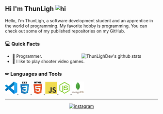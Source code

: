 ## Hi I'm ThunLigh <img src="https://user-images.githubusercontent.com/1303154/88677602-1635ba80-d120-11ea-84d8-d263ba5fc3c0.gif" width="28px" alt="hi">

Hello, I'm ThunLigh, a software development student and an apprentice in the world of programming. My favorite hobby is programming. You can check out some of my published repositories on my GitHub.

<h3>💻 Quick Facts</h3>
<p>
	<img align="right" alt="ThunLighDev's github stats" width="50%" src="https://github-readme-stats.vercel.app/api?username=ThunLighDev&show_icons=true&include_all_commits=true&theme=react">
</p>

- 🤖 Programmer.
- 🔪 I like to play shooter video games.

<h3>✏ Languages and Tools</h3>
<p>
	<a href="https://code.visualstudio.com/">
  		<code><img src="https://raw.githubusercontent.com/github/explore/80688e429a7d4ef2fca1e82350fe8e3517d3494d/topics/visual-studio-code/visual-studio-code.png" alt="Visual Studio Code" width="40" height="40" /></code>
  	</a>
  	<a href="https://www.w3schools.com/css/" target="_blank"> 
    	<code><img src="https://raw.githubusercontent.com/github/explore/80688e429a7d4ef2fca1e82350fe8e3517d3494d/topics/css/css.png" alt="CSS3" width="40" height="40"/></code>
	</a> 
	<a href="https://www.w3.org/html/" target="_blank"> 
  		<code><img src="https://raw.githubusercontent.com/github/explore/80688e429a7d4ef2fca1e82350fe8e3517d3494d/topics/html/html.png" alt="HTML5" width="40" height="40"/></code>
	</a> 
	<a href="https://www.javascript.com/" target="_blank"> 
  		<code><img src="https://github.com/devicons/devicon/blob/master/icons/javascript/javascript-original.svg" alt="JavaScript" width="40" height="40"/></code>
	</a> 
	<a href="https://nodejs.org" target="_blank"> 
  		<code><img src="https://github.com/devicons/devicon/blob/master/icons/nodejs/nodejs-original.svg" alt="Node.js" width="40" height="40"/></code>
	</a> 
	<a href="https://www.mongodb.com/">
		<code><img src="https://github.com/devicons/devicon/blob/master/icons/mongodb/mongodb-original-wordmark.svg" alt="MongoDB" width="40" height="40"/></code>
	</a>
</p>

---

<div align="center">
	</a>
	<a href="https://www.instagram.com/yxsif_bt/" target="_blank">
		<img src=https://img.shields.io/badge/instagram-%23000000.svg?&style=for-the-badge&logo=instagram&logoColor=white alt=instagram style="margin-bottom: 5px;" />
	</a>  
</div>  

